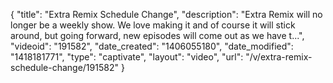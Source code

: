 {
    "title": "Extra Remix Schedule Change",
    "description": "Extra Remix will no longer be a weekly show. We love making it and of course it will stick around, but going forward, new episodes will come out as we have t...",
    "videoid": "191582",
    "date_created": "1406055180",
    "date_modified": "1418181771",
    "type": "captivate",
    "layout": "video",
    "url": "\/v\/extra-remix-schedule-change\/191582"
}